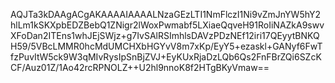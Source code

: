 AQJTa3kDAAgACgAKAAAAIAAAALNzaGEzLTI1NmFlczI1Ni9vZmJnYW5hY2hlLm1kSKXpbEDZBebQ1ZNigr2lWoxPwmabf5LXiaeQqveH91RoIiNAZkA9swvXFoDan2ITEns1whJEjSWjz+g7IvSAlRSImhlsDAVzPDzNEf12iri17QEyytBNKQH59/5VBcLMMR0hcMdUMCHXbHGYvV8m7xKp/EyY5+ezaskl+GANyf6FwTfzPuvItW5ck9W3qMIvRysIpSnBjZVJ+EyKUxRjaDzLQb6Qs2FnFBrZQi6SZcKCF/Auz01Z/1Ao42rcRPNOLZ++U2hl9nnoK8f2HTgBKyVmaw==